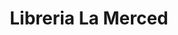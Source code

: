 ---
title: "Libreria La Merced"
url: /antigua-guatemala/libreria-la-merced/
shop: material de oficina
---